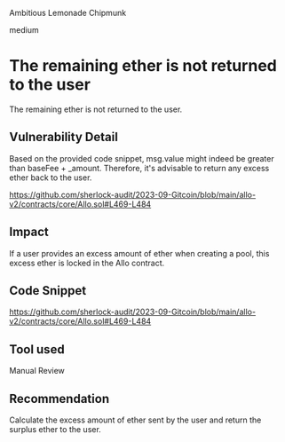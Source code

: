 Ambitious Lemonade Chipmunk

medium

# The remaining ether is not returned to the user
The remaining ether is not returned to the user.

## Vulnerability Detail
Based on the provided code snippet, msg.value might indeed be greater than baseFee + _amount. Therefore, it's advisable to return any excess ether back to the user.

https://github.com/sherlock-audit/2023-09-Gitcoin/blob/main/allo-v2/contracts/core/Allo.sol#L469-L484
## Impact
If a user provides an excess amount of ether when creating a pool, this excess ether is locked in the Allo contract.

## Code Snippet
https://github.com/sherlock-audit/2023-09-Gitcoin/blob/main/allo-v2/contracts/core/Allo.sol#L469-L484

## Tool used

Manual Review

## Recommendation
Calculate the excess amount of ether sent by the user and return the surplus ether to the user.